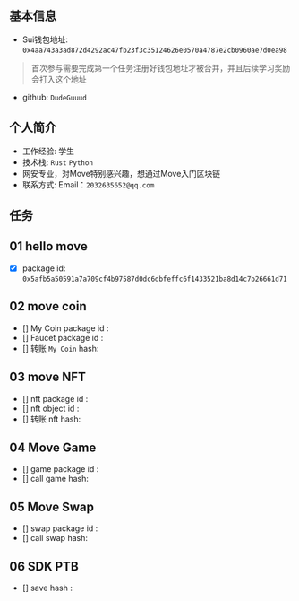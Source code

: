 ## 基本信息
- Sui钱包地址: `0x4aa743a3ad872d4292ac47fb23f3c35124626e0570a4787e2cb0960ae7d0ea98`
> 首次参与需要完成第一个任务注册好钱包地址才被合并，并且后续学习奖励会打入这个地址
- github: `DudeGuuud`

## 个人简介
- 工作经验: 学生
- 技术栈: `Rust` `Python`
- 网安专业，对Move特别感兴趣，想通过Move入门区块链
- 联系方式: Email：`2032635652@qq.com` 

## 任务

##   01 hello move  
- [x] package id: `0x5afb5a50591a7a709cf4b97587d0dc6dbfeffc6f1433521ba8d14c7b26661d71`

##   02 move coin
- [] My Coin package id : 
- [] Faucet package id : 
- [] 转账 `My Coin` hash:

##   03 move NFT
- [] nft package id :
- [] nft object id : 
- [] 转账 nft  hash:

##   04 Move Game
- [] game package id :
- [] call game hash:

##   05 Move Swap
- [] swap package id :
- [] call swap hash:

##   06 SDK PTB
- [] save hash :
